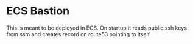 # ECS Bastion

This is meant to be deployed in ECS. On startup it reads public ssh keys from ssm and creates record on route53 pointing to itself 
